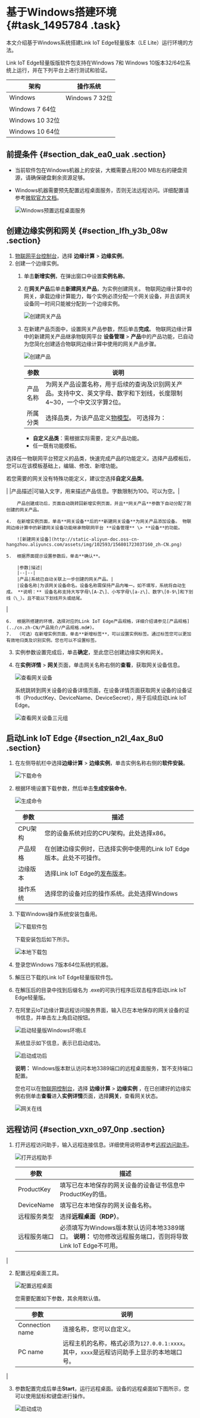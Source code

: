 # 基于Windows搭建环境 {#task_1495784 .task}

本文介绍基于Windows系统搭建Link IoT Edge轻量版本（LE Lite）运行环境的方法。

Link IoT Edge轻量版版软件包支持在Windows 7和 Windows 10版本32/64位系统上运行，并在下列平台上进行测试和验证。

|架构|操作系统|
|--|----|
|Windows|Windows 7 32位|
|Windows 7 64位|
|Windows 10 32位|
|Windows 10 64位|

## 前提条件 {#section_dak_ea0_uak .section}

-   当前软件包在Windows机器上的安装，大概需要占用200 MB左右的硬盘资源，请确保硬盘剩余资源足够。
-   Windows机器需要预先配置远程桌面服务，否则无法远程访问。详细配置请参考[微软官方文档](https://support.microsoft.com/zh-cn/help/17463/windows-7-connect-to-another-computer-remote-desktop-connection)。

    ![Windows预置远程桌面服务](http://static-aliyun-doc.oss-cn-hangzhou.aliyuncs.com/assets/img/147481/156801722941286_zh-CN.png)


## 创建边缘实例和网关 {#section_lfh_y3b_08w .section}

1.  [物联网平台控制台](http://iot.console.aliyun.com/)，选择 **边缘计算** \> **边缘实例**。
2.  创建一个边缘实例。 
    1.  单击**新增实例**，在弹出窗口中设置**实例名称**。
    2.  在**网关产品**后单击**新建网关产品**，为实例创建网关。 物联网边缘计算中的网关，承载边缘计算能力，每个实例必须分配一个网关设备，并且该网关设备同一时间只能被分配到一个边缘实例。

        ![创建网关产品](http://static-aliyun-doc.oss-cn-hangzhou.aliyuncs.com/assets/img/102593/156801723037158_zh-CN.png)

    3.  在新建产品页面中，设置网关产品参数，然后单击**完成**。 物联网边缘计算中的新建网关产品继承物联网平台 **设备管理** \> **产品**中的产品功能，已自动为您简化创建适合物联网边缘计算中使用的网关产品步骤。

        ![创建产品](http://static-aliyun-doc.oss-cn-hangzhou.aliyuncs.com/assets/img/102593/156801723037159_zh-CN.png)

        |参数|说明|
        |--|--|
        |产品名称|为网关产品设置名称，用于后续的查询及识别网关产品。支持中文、英文字母、数字和下划线，长度限制4~30，一个中文汉字算2位。|
        |所属分类|选择品类，为该产品定义[物模型](../cn.zh-CN/用户指南/产品与设备/物模型/什么是物模型.md#)。 可选择为：

         -   **自定义品类**：需根据实际需要，定义产品功能。
        -   任一既有功能模板。

选择任一物联网平台预定义的品类，快速完成产品的功能定义。选择产品模板后，您可以在该模板基础上，编辑、修改、新增功能。

 若您需要的网关没有特殊功能定义，建议您选择**自定义品类**。

 |
        |产品描述|可输入文字，用来描述产品信息。字数限制为100。可以为空。|

        产品创建成功后，页面自动跳转回新增实例页面，并且**网关产品**参数下自动分配了刚创建的网关产品。

    4.  在新增实例页面，单击**网关设备**后的**新建网关设备**为网关产品添加设备。 物联网边缘计算中的新建网关设备功能继承物联网平台 **设备管理** \> **设备**的功能。

        ![新建网关设备](http://static-aliyun-doc.oss-cn-hangzhou.aliyuncs.com/assets/img/102593/156801723037160_zh-CN.png)

    5.  根据界面提示设置参数后，单击**确认**。 

        |参数|描述|
        |--|--|
        |产品|系统已自动关联上一步创建的网关产品。|
        |设备名称|为该网关设备命名。设备名称需保持产品内唯一。如不填写，系统将自动生成。 **说明：** 设备名称支持大写字母\[A-Z\]、小写字母\[a-z\]、数字\[0-9\]和下划线（\_）。且不能以下划线开头或结尾。

 |

    6.  根据所搭建的环境，选择对应的Link IoT Edge产品规格，详细介绍请参见[产品规格](../cn.zh-CN/产品简介/产品规格.md#)。
    7.  （可选）在新增实例页面，单击**新增标签**，可以设置实例标签。通过标签您可以更加有效地归类及识别实例。您也可以不设置标签。
3.  实例参数设置完成后，单击**确定**，至此您已创建边缘实例和网关。
4.  在**实例详情** \> **网关**页面，单击网关名称右侧的**查看**，获取网关设备信息。 

    ![查看网关设备](http://static-aliyun-doc.oss-cn-hangzhou.aliyuncs.com/assets/img/163487/156801723048695_zh-CN.png)

    系统跳转到网关设备的设备详情页面，在设备详情页面获取网关设备的设备证书（ProductKey、DeviceName、DeviceSecret），用于后续启动Link IoT Edge。

    ![查看网关设备三元组](http://static-aliyun-doc.oss-cn-hangzhou.aliyuncs.com/assets/img/163487/156801723048696_zh-CN.png)


## 启动Link IoT Edge {#section_n2l_4ax_8u0 .section}

1.  在左侧导航栏中选择**边缘计算** \> **边缘实例**，单击实例名称右侧的**软件安装**。 

    ![下载命令](http://static-aliyun-doc.oss-cn-hangzhou.aliyuncs.com/assets/img/102593/156801723044201_zh-CN.png)

2.  根据环境设置下载参数，然后单击**生成安装命令**。 

    ![生成命令](http://static-aliyun-doc.oss-cn-hangzhou.aliyuncs.com/assets/img/147481/156801723051625_zh-CN.png)

    |参数|描述|
    |--|--|
    |CPU架构|您的设备系统对应的CPU架构。此处选择x86。|
    |产品规格|在创建边缘实例时，已选择实例中使用的Link IoT Edge版本。此处不可操作。|
    |边缘版本|选择Link IoT Edge的[发布版本](../cn.zh-CN/产品简介/发布历史/轻量版.md#)。|
    |操作系统|选择您的设备对应的操作系统。此处选择Windows|

3.  下载Windows操作系统安装包备用。 

    ![下载软件包](http://static-aliyun-doc.oss-cn-hangzhou.aliyuncs.com/assets/img/147481/156801723051627_zh-CN.png)

    下载安装包后如下所示。

    ![本地下载包](http://static-aliyun-doc.oss-cn-hangzhou.aliyuncs.com/assets/img/147481/156801723141285_zh-CN.png)

4.  登录您Windows 7版本64位系统的机器。
5.  解压已下载的Link IoT Edge轻量版软件包。
6.  在解压后的目录中找到后缀名为 .exe的可执行程序后双击程序启动Link IoT Edge轻量版。
7.  在阿里云IoT边缘计算远程访问服务界面，输入已在本地保存的网关设备的证书信息，并单击左上角启动按钮。 

    ![启动轻量版Windows环境LE](http://static-aliyun-doc.oss-cn-hangzhou.aliyuncs.com/assets/img/147481/156801723141396_zh-CN.png)

    系统显示如下信息，表示已启动成功。

    ![启动成功后](http://static-aliyun-doc.oss-cn-hangzhou.aliyuncs.com/assets/img/147481/156801723141287_zh-CN.png)

    **说明：** Windows版本默认访问本地3389端口的远程桌面服务，暂不支持端口配置。

    您也可以在[物联网控制台](http://iot.console.aliyun.com/)，选择 **边缘计算** \> **边缘实例** ，在已创建好的边缘实例右侧单击**查看**进入**实例详情**页面，选择**网关**，查看网关状态。

    ![网关在线](http://static-aliyun-doc.oss-cn-hangzhou.aliyuncs.com/assets/img/104167/156801723148694_zh-CN.png)


## 远程访问 {#section_vxn_o97_0np .section}

1.  打开远程访问助手，输入远程连接信息。详细使用说明请参考[远程访问助手](cn.zh-CN/用户指南/远程运维管理/远程访问助手.md#)。 

    ![打开远程助手](http://static-aliyun-doc.oss-cn-hangzhou.aliyuncs.com/assets/img/147481/156801723141398_zh-CN.png)

    |参数|描述|
    |--|--|
    |ProductKey|填写已在本地保存的网关设备的设备证书信息中ProductKey的值。|
    |DeviceName|填写已在本地保存的网关设备名称。|
    |远程服务类型|选择**远程桌面（RDP）**。|
    |远程服务端口|必须填写为Windows版本默认访问本地3389端口。 **说明：** 切勿修改远程服务端口，否则将导致Link IoT Edge不可用。

 |

2.  配置远程桌面工具。 

    ![配置远程桌面](http://static-aliyun-doc.oss-cn-hangzhou.aliyuncs.com/assets/img/147481/156801723141580_zh-CN.png)

    您需要配置如下参数，其余用默认值。

    |参数|说明|
    |--|--|
    |Connection name|连接名称，您可以自定义。|
    |PC name|远程主机的名称，格式必须为`127.0.0.1:xxxx`。 其中，`xxxx`是远程访问助手上显示的本地端口号。

 |

3.  参数配置完成后单击**Start**，运行远程桌面。设备的远程桌面如下图所示，您可以使用鼠标和键盘进行操作。 

    ![启动成功](http://static-aliyun-doc.oss-cn-hangzhou.aliyuncs.com/assets/img/147481/156801723241581_zh-CN.png)


